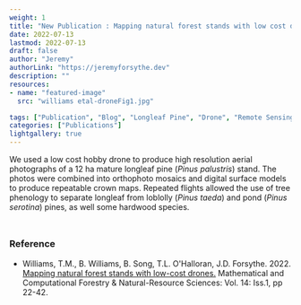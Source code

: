 ```yaml
---
weight: 1
title: "New Publication : Mapping natural forest stands with low cost drones."
date: 2022-07-13
lastmod: 2022-07-13
draft: false
author: "Jeremy"
authorLink: "https://jeremyforsythe.dev"
description: ""
resources:
- name: "featured-image"
  src: "williams etal-droneFig1.jpg"

tags: ["Publication", "Blog", "Longleaf Pine", "Drone", "Remote Sensing"]
categories: ["Publications"]
lightgallery: true
---
```


We used a low cost hobby drone to produce high resolution aerial photographs of a 12 ha mature longleaf pine (*Pinus palustris*) stand. The photos were combined into orthophoto mosaics and digital surface models to produce repeatable crown maps. Repeated flights allowed the use of tree phenology to separate longleaf from loblolly (*Pinus taeda*) and pond (*Pinus serotina*) pines, as well some hardwood species.

<!--more-->

<p align="center" style="margin-top:1.25cm;"><i class='fas fa-tree'></i><i class='fas fa-tree'></i><i class='fas fa-tree'></i></p>

### Reference

<ul>
<li>Williams, T.M., B. Williams, B. Song, T.L. O'Halloran, J.D. Forsythe. 2022. <a href="http://mcfns.net/index.php/Journal/article/view/14.3" target="_blank"> Mapping natural forest stands with low-cost drones.</a> Mathematical and Computational Forestry & Natural-Resource Sciences: Vol. 14: Iss.1, pp 22-42.
</ul> 

<p align="center" style="margin-top:1.25cm;"><i class='fas fa-tree'></i><i class='fas fa-tree'></i><i class='fas fa-tree'></i></p>
